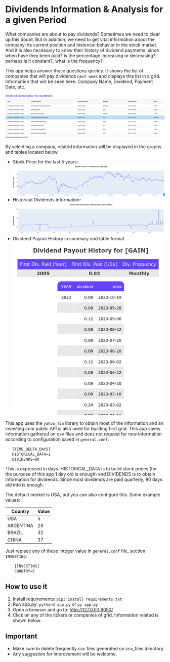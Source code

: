 Dividends Information & Analysis for a given Period
===

What companies are about to pay dividends? 
Sometimes we need to clear up this doubt. But in addition, we need to get vital information about the company: its current 
position and historical behavior in the stock market. And it is also necessary to know their history of dividend 
payments: since when have they been paid? is the percentage increasing or decreasing?, perhaps is it constant?, 
what is the frequency?

This app helps answer these questions quickly. It shows the list of companies that will pay dividends `next week` and 
displays this list in a grid. Information that will be seen here: Company Name, Dividend, Payment Date, etc.

![img_3.png](img_3.png)

By selecting a company, related information will be displayed in the graphs and tables located below.
- Stock Price for the last 5 years:
   ![img_2.png](img_2.png)
- Historical Dividends information:
  ![img_4.png](img_4.png)
- Dividend Payout History in summary and table format.
   ![img_5.png](img_5.png)


This app uses the `yahoo_fin` library to obtain most of the information and an investing.com public API is also used 
for building first grid. This app saves information gathered on csv files and does not request for new 
information according to configuration saved in `general.conf`:
    
```
   [TIME_DELTA_DAYS]
   HISTORICAL_DATA=1
   DIVIDENDS=80
```
This is expressed in days. HISTORICAL_DATA is to build stock prices (for the purpose of this app 1 day old is enough) 
and DIVIDENDS is to obtain information for dividends. Since most dividends are paid quarterly, 80 days old info is enough.  

The default market is USA, but you can also configure this. Some example values:

| Country   | Value |
|-----------|-------|
| USA       | 5     |
| ARGENTINA | 29    |
| BRAZIL    | 32    |
| CHINA     | 37    |

Just replace any of these integer value in `general.conf` file, section `INVESTING`:
```
    [INVESTING]
    COUNTRY=5
```


How to use it
---
1. Install requirements: ```pip3 install requirements.txt```
2. Run app.py: ```python3 app.py``` or ```py app.py``` 
3. Open a browser and go to: http://127.0.0.1:8050/
4. Click on any of the tickers or companies of grid. Information related is shown below.
   
Important
---
* Make sure to delete frequently csv files generated on csv_files directory.
* Any suggestion for improvement will be welcome. 

